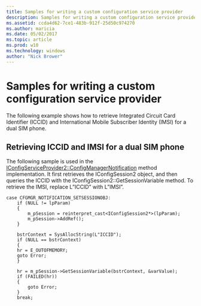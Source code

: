 ```yaml
---
title: Samples for writing a custom configuration service provider
description: Samples for writing a custom configuration service provider
ms.assetid: ccda4d62-7ce1-483b-912f-25d50c974270
ms.author: maricia
ms.date: 05/02/2017
ms.topic: article
ms.prod: w10
ms.technology: windows
author: "Nick Brower"
---
```



# Samples for writing a custom configuration service provider

The following example shows how to retrieve Integrated Circuit Card Identifier (ICCID) and International Mobile Subscriber Identity (IMSI) for a dual SIM phone.

## Retrieving ICCID and IMSI for a dual SIM phone

The following sample is used in the [IConfigServiceProvider2::ConfigManagerNotification](iconfigserviceprovider2configmanagernotification.md) method implementation. It first retrieves the IConfigSession2 object, and then queries the ICCID with the IConfigSession2::GetSessionVariable method. To retrieve the IMSI, replace L”ICCID” with L”IMSI”.

``` syntax
case CFGMGR_NOTIFICATION_SETSESSIONOBJ:
    if (NULL != lpParam)
    {
        m_pSession = reinterpret_cast<IConfigSession2*>(lpParam);
        m_pSession->AddRef();
    }

    bstrContext = SysAllocString(L"ICCID");
    if (NULL == bstrContext)
    {
    hr = E_OUTOFMEMORY;
    goto Error;
    }

    hr = m_pSession->GetSessionVariable(bstrContext, &varValue);
    if (FAILED(hr))
    {
        goto Error;
    }
    break;
```

 





